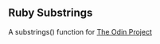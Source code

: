 ## Ruby Substrings

A substrings() function for [The Odin Project](https://www.theodinproject.com/)


